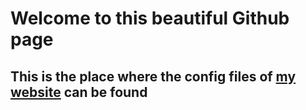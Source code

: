 # Welcome to this beautiful Github page
## This is the place where the config files of [my website](https://floridaman779.github.io/) can be found
